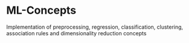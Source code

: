 # ML-Concepts
Implementation of preprocessing, regression, classification, clustering, association rules and dimensionality reduction concepts
